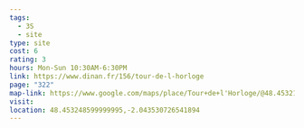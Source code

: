 ```yaml
---
tags:
  - 3S
  - site
type: site
cost: 6
rating: 3
hours: Mon-Sun 10:30AM-6:30PM
link: https://www.dinan.fr/156/tour-de-l-horloge
page: "322"
map-link: https://www.google.com/maps/place/Tour+de+l'Horloge/@48.4532146,-2.0483627,17z/data=!3m1!4b1!4m6!3m5!1s0x480e8a23aa8f4cad:0x273cce211de8fad6!8m2!3d48.4532111!4d-2.0434918!16s%2Fg%2F124xwlzn6?entry=ttu&g_ep=EgoyMDI0MDkxNS4wIKXMDSoASAFQAw%3D%3D
visit: 
location: 48.453248599999995,-2.043530726541894
---
```

